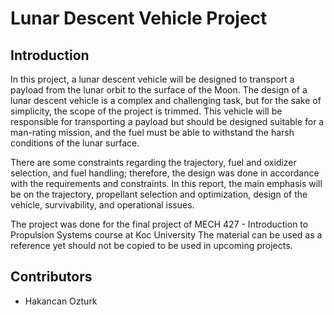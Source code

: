 # Lunar Descent Vehicle Project

## Introduction
In this project, a lunar descent vehicle will be designed to transport a payload from the lunar orbit to the surface of the Moon. The design of a lunar descent vehicle is a complex and challenging task, but for the sake of simplicity, the scope of the project is trimmed. This vehicle will be responsible for transporting a payload but should be designed suitable for a man-rating mission, and the fuel must be able to withstand the harsh conditions of the lunar surface.

There are some constraints regarding the trajectory, fuel and oxidizer selection, and fuel handling; therefore, the design was done in accordance with the requirements and constraints. In this report, the main emphasis will be on the trajectory, propellant selection and optimization, design of the vehicle, survivability, and operational issues.

The project was done for the final project of MECH 427 - Introduction to Propulsion Systems course at Koc University
The material can be used as a reference yet should not be copied to be used in upcoming projects.

## Contributors
- Hakancan Ozturk
